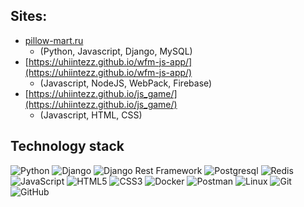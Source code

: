 ## Sites: ##

- [pillow-mart.ru](https://pillow-mart.ru) 
  + (Python, Javascript, Django, MySQL)
- [https://uhiintezz.github.io/wfm-js-app/](https://uhiintezz.github.io/wfm-js-app/) 
  + (Javascript, NodeJS, WebPack, Firebase)
- [https://uhiintezz.github.io/js_game/](https://uhiintezz.github.io/js_game/)
  + (Javascript, HTML, CSS)

## Technology stack



![Python](https://img.shields.io/badge/-Python-black?style=flat-square&logo=Python)
![Django](https://img.shields.io/badge/-Django-0aad48?style=flat-square&logo=Django)
![Django Rest Framework](https://img.shields.io/badge/DRF-red?style=flat-square&logo=Django)
![Postgresql](https://img.shields.io/badge/-Postgresql-%232c3e50?style=flat-square&logo=Postgresql)
![Redis](https://img.shields.io/badge/-MySQL-%232c3e50?style=flat-square&logo=mysql)
![JavaScript](https://img.shields.io/badge/-JavaScript-%23F7DF1C?style=flat-square&logo=javascript&logoColor=000000&labelColor=%23F7DF1C&color=%23FFCE5A)
![HTML5](https://img.shields.io/badge/-HTML5-%23E44D27?style=flat-square&logo=html5&logoColor=ffffff)
![CSS3](https://img.shields.io/badge/-CSS3-%231572B6?style=flat-square&logo=css3)
![Docker](https://img.shields.io/badge/-Docker-46a2f1?style=flat-square&logo=docker&logoColor=white)
![Postman](https://img.shields.io/badge/Postman-FCA121?style=flat-square&logo=postman)
![Linux](https://img.shields.io/badge/Linux-black?style=flat-square&logo=linux)
![Git](https://img.shields.io/badge/-Git-black?style=flat-square&logo=git)
![GitHub](https://img.shields.io/badge/-GitHub-181717?style=flat-square&logo=github)
